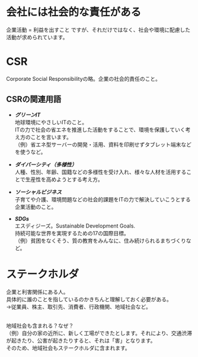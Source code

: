 # 会社には社会的な責任がある

企業活動 = 利益を出すこと
ですが、それだけではなく、社会や環境に配慮した活動が求められています。

# CSR
Corporate Social Responsibilityの略。企業の社会的責任のこと。

## CSRの関連用語
- ***グリーンIT***<br>
地球環境にやさしいITのこと。<br>
ITの力で社会の省エネを推進した活動をすることで、環境を保護していく考え方のことを言います。<br>
（例）省エネ型サーバーの開発・活用、資料を印刷せずタブレット端末などを使うなど。<br>

- ***ダイバーシティ（多様性）***<br>
人種、性別、年齢、国籍などの多様性を受け入れ、様々な人材を活用することで生産性を高めようとする考え方。<br>

- ***ソーシャルビジネス***<br>
子育てや介護、環境問題などの社会的課題をITの力で解決していこうとする企業活動のこと。<br>

- ***SDGs***<br>
エスディジーズ。Sustainable Development Goals.<br>
持続可能な世界を実現するための17の国際目標。<br>
（例）貧困をなくそう、質の教育をみんなに、住み続けられるまちづくりなど。<br>

# ステークホルダ
企業と利害関係にある人。<br>
具体的に誰のことを指しているのかきちんと理解しておく必要がある。<br>
→従業員、株主、取引先、消費者、行政機関、地域社会など。<br><br>

地域社会も含まれる？なぜ？<br>
（例）自分の家の近所に、新しく工場ができたとします。それにより、交通渋滞が起きたり、公害が起きたりすると、それは「害」となります。<br>
そのため、地域社会もステークホルダに含まれます。<br>
